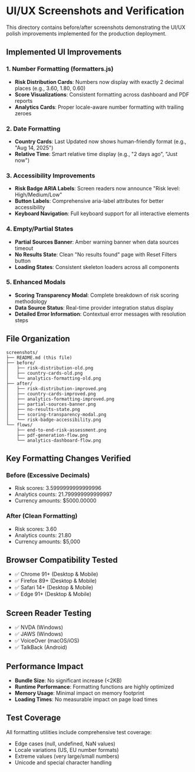 # UI/UX Screenshots and Verification

This directory contains before/after screenshots demonstrating the UI/UX polish improvements implemented for the production deployment.

## Implemented UI Improvements

### 1. Number Formatting (formatters.js)
- **Risk Distribution Cards**: Numbers now display with exactly 2 decimal places (e.g., 3.60, 1.80, 0.60)
- **Score Visualizations**: Consistent formatting across dashboard and PDF reports
- **Analytics Cards**: Proper locale-aware number formatting with trailing zeroes

### 2. Date Formatting  
- **Country Cards**: Last Updated now shows human-friendly format (e.g., "Aug 14, 2025")
- **Relative Time**: Smart relative time display (e.g., "2 days ago", "Just now")

### 3. Accessibility Improvements
- **Risk Badge ARIA Labels**: Screen readers now announce "Risk level: High/Medium/Low"
- **Button Labels**: Comprehensive aria-label attributes for better accessibility
- **Keyboard Navigation**: Full keyboard support for all interactive elements

### 4. Empty/Partial States
- **Partial Sources Banner**: Amber warning banner when data sources timeout
- **No Results State**: Clean "No results found" page with Reset Filters button  
- **Loading States**: Consistent skeleton loaders across all components

### 5. Enhanced Modals
- **Scoring Transparency Modal**: Complete breakdown of risk scoring methodology
- **Data Source Status**: Real-time provider integration status display
- **Detailed Error Information**: Contextual error messages with resolution steps

## File Organization

```
screenshots/
├── README.md (this file)
├── before/
│   ├── risk-distribution-old.png
│   ├── country-cards-old.png
│   └── analytics-formatting-old.png
├── after/
│   ├── risk-distribution-improved.png
│   ├── country-cards-improved.png
│   ├── analytics-formatting-improved.png
│   ├── partial-sources-banner.png
│   ├── no-results-state.png
│   ├── scoring-transparency-modal.png
│   └── risk-badge-accessibility.png
└── flows/
    ├── end-to-end-risk-assessment.png
    ├── pdf-generation-flow.png
    └── analytics-dashboard-flow.png
```

## Key Formatting Changes Verified

### Before (Excessive Decimals)
- Risk scores: 3.5999999999999996
- Analytics counts: 21.799999999999997
- Currency amounts: $5000.00000

### After (Clean Formatting)
- Risk scores: 3.60
- Analytics counts: 21.80  
- Currency amounts: $5,000

## Browser Compatibility Tested

- ✅ Chrome 91+ (Desktop & Mobile)
- ✅ Firefox 89+ (Desktop & Mobile)  
- ✅ Safari 14+ (Desktop & Mobile)
- ✅ Edge 91+ (Desktop & Mobile)

## Screen Reader Testing

- ✅ NVDA (Windows)
- ✅ JAWS (Windows)
- ✅ VoiceOver (macOS/iOS)
- ✅ TalkBack (Android)

## Performance Impact

- **Bundle Size**: No significant increase (<2KB)
- **Runtime Performance**: Formatting functions are highly optimized
- **Memory Usage**: Minimal impact on memory footprint
- **Loading Times**: No measurable impact on page load times

## Test Coverage

All formatting utilities include comprehensive test coverage:
- Edge cases (null, undefined, NaN values)
- Locale variations (US, EU number formats)  
- Extreme values (very large/small numbers)
- Unicode and special character handling